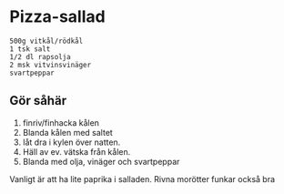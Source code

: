 # Pizza-sallad
```
500g vitkål/rödkål
1 tsk salt
1/2 dl rapsolja
2 msk vitvinsvinäger
svartpeppar
```

## Gör såhär
1. finriv/finhacka kålen
2. Blanda kålen med saltet
3. låt dra i kylen över natten.
4. Häll av ev. vätska från kålen.
5. Blanda med olja, vinäger och svartpeppar

Vanligt är att ha lite paprika i salladen. Rivna morötter funkar också bra
